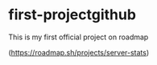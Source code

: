 # first-projectgithub
This is my first official project on roadmap

(https://roadmap.sh/projects/server-stats)
